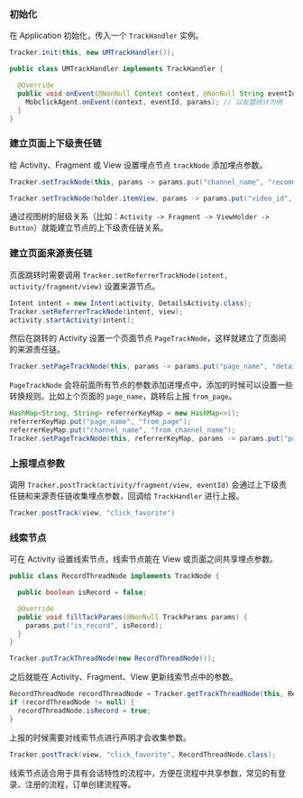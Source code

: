 ### 初始化

在 Application 初始化，传入一个 `TrackHandler` 实例。

```java
Tracker.init(this, new UMTrackHandler());
```

```java
public class UMTrackHandler implements TrackHandler {

  @Override
  public void onEvent(@NonNull Context context, @NonNull String eventId, @NonNull Map<String, String> params) {
    MobclickAgent.onEvent(context, eventId, params); // 以友盟统计为例
  }
}
```

### 建立页面上下级责任链

给 Activity、Fragment 或 View 设置埋点节点 `trackNode` 添加埋点参数。

```java
Tracker.setTrackNode(this, params -> params.put("channel_name", "recommend"));
```

```java
Tracker.setTrackNode(holder.itemView, params -> params.put("video_id", item.id));
```

通过视图树的层级关系（比如：`Activity -> Fragment -> ViewHolder -> Button`）就能建立节点的上下级责任链关系。

### 建立页面来源责任链

页面跳转时需要调用 `Tracker.setReferrerTrackNode(intent, activity/fragment/view)` 设置来源节点。

```java
Intent intent = new Intent(activity, DetailsActivity.class);
Tracker.setReferrerTrackNode(intent, view);
activity.startActivity(intent);
```

然后在跳转的 Activity 设置一个页面节点 `PageTrackNode`，这样就建立了页面间的来源责任链。

```java
Tracker.setPageTrackNode(this, params -> params.put("page_name", "details"));
```

`PageTrackNode` 会将前面所有节点的参数添加进埋点中，添加的时候可以设置一些转换规则。比如上个页面的 `page_name`，跳转后上报 `from_page`。

```java
HashMap<String, String> referrerKeyMap = new HashMap<>();
referrerKeyMap.put("page_name", "from_page");
referrerKeyMap.put("channel_name", "from_channel_name");
Tracker.setPageTrackNode(this, referrerKeyMap, params -> params.put("page_name", "details"));
```

### 上报埋点参数

调用 `Tracker.postTrack(activity/fragment/view, eventId)` 会通过上下级责任链和来源责任链收集埋点参数，回调给 `TrackHandler` 进行上报。

```java
Tracker.postTrack(view, "click_favorite")
```

### 线索节点

可在 Activity 设置线索节点，线索节点能在 View 或页面之间共享埋点参数。

```java
public class RecordThreadNode implements TrackNode {

  public boolean isRecord = false;

  @Override
  public void fillTackParams(@NonNull TrackParams params) {
    params.put("is_record", isRecord);
  }
}
```

```java
Tracker.putTrackThreadNode(new RecordThreadNode());
```

之后就能在 Activity、Fragment、View 更新线索节点中的参数。

```java
RecordThreadNode recordThreadNode = Tracker.getTrackThreadNode(this, RecordThreadNode.class);
if (recordThreadNode != null) {
  recordThreadNode.isRecord = true;
}
```

上报的时候需要对线索节点进行声明才会收集参数。

```java
Tracker.postTrack(view, "click_favorite", RecordThreadNode.class);
```

线索节点适合用于具有会话特性的流程中，方便在流程中共享参数，常见的有登录、注册的流程，订单创建流程等。